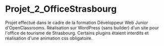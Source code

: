 # Projet_2_OfficeStrasbourg
Projet effectué dans le cadre de la formation Développeur Web Junior d'OpenClassrooms.
Réalisation sur WordPress (sans builder) d'un site pour l'office de tourisme de Strasbourg. 
Certains plugins étaient interdits et réalisation d'une animation css obligatoire.
